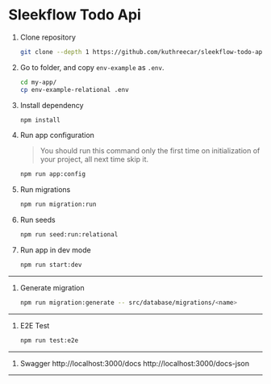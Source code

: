 # Sleekflow Todo Api

1. Clone repository 

   ```bash
   git clone --depth 1 https://github.com/kuthreecar/sleekflow-todo-api.git
   ```

1. Go to folder, and copy `env-example` as `.env`.

   ```bash
   cd my-app/
   cp env-example-relational .env
   ```

1. Install dependency

   ```bash
   npm install
   ```

1. Run app configuration

   > You should run this command only the first time on initialization of your project, all next time skip it.

   ```bash
   npm run app:config
   ```

1. Run migrations

   ```bash
   npm run migration:run
   ```

1. Run seeds

   ```bash
   npm run seed:run:relational
   ```

1. Run app in dev mode

   ```bash
   npm run start:dev
   ```


---

1. Generate migration
   

   ```bash
   npm run migration:generate -- src/database/migrations/<name>
   ```

---

1. E2E Test
   ```bash
   npm run test:e2e
   ```
---

1. Swagger
   http://localhost:3000/docs
   http://localhost:3000/docs-json

---